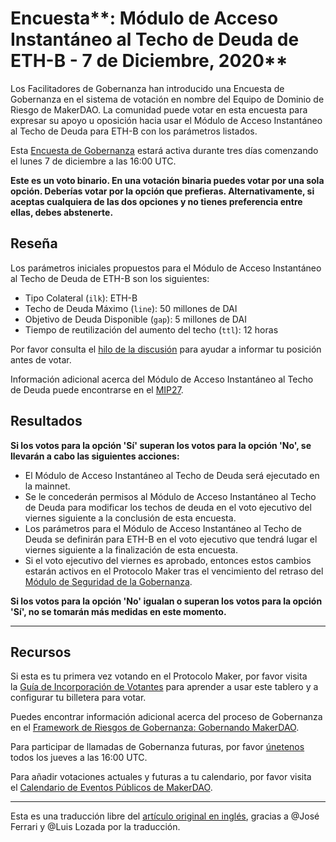 # Encuesta**: Módulo de Acceso Instantáneo al Techo de Deuda de ETH-B - 7 de Diciembre, 2020**

Los Facilitadores de Gobernanza han introducido una Encuesta de Gobernanza en el sistema de votación en nombre del Equipo de Dominio de Riesgo de MakerDAO. La comunidad puede votar en esta encuesta para expresar su apoyo u oposición hacia usar el Módulo de Acceso Instantáneo al Techo de Deuda para ETH-B con los parámetros listados. 

Esta [Encuesta de Gobernanza](https://community-development.makerdao.com/en/learn/governance/on-chain-gov/) estará activa durante tres días comenzando el lunes 7 de diciembre a las 16:00 UTC. 

**Este es un voto binario. En una votación binaria puedes votar por una sola opción. Deberías votar por la opción que prefieras. Alternativamente, si aceptas cualquiera de las dos opciones y no tienes preferencia entre ellas, debes abstenerte.**

## **Reseña**

Los parámetros iniciales propuestos para el Módulo de Acceso Instantáneo al Techo de Deuda de ETH-B son los siguientes: 

- Tipo Colateral (`ilk`): ETH-B
- Techo de Deuda Máximo (`line`): 50 millones de DAI
- Objetivo de Deuda Disponible  (`gap`): 5 millones de DAI
- Tiempo de reutilización del aumento del techo (`ttl`): 12 horas

Por favor consulta el [hilo de la discusión](https://forum.makerdao.com/t/eth-b-dc-iam-initial-parameters/5512) para ayudar a informar tu posición antes de votar. 

Información adicional acerca del Módulo de Acceso Instantáneo al Techo de Deuda puede encontrarse en el [MIP27](https://forum.makerdao.com/t/mip27-debt-ceiling-instant-access-module/4625). 

## Resultados

**Si los votos para la opción 'Sí' superan los votos para la opción 'No', se llevarán a cabo las siguientes acciones:**

- El Módulo de Acceso Instantáneo al Techo de Deuda será ejecutado en la mainnet.
- Se le concederán permisos al Módulo de Acceso Instantáneo al Techo de Deuda para modificar los techos de deuda en el voto ejecutivo del viernes siguiente a la conclusión de esta encuesta.
- Los parámetros para el Módulo de Acceso Instantáneo al Techo de Deuda se definirán para ETH-B en el voto ejecutivo que tendrá lugar el viernes siguiente a la finalización de esta encuesta.
- Si el voto ejecutivo del viernes es aprobado, entonces estos cambios estarán activos en el Protocolo Maker tras el vencimiento del retraso del [Módulo de Seguridad de la Gobernanza](https://forum.makerdao.com/tag/govsec-module).

**Si los votos para la opción 'No' igualan o superan los votos para la opción 'Sí', no se tomarán más medidas en este momento.**

---

## **Recursos**

Si esta es tu primera vez votando en el Protocolo Maker, por favor visita la [Guía de Incorporación de Votantes](https://community-development.makerdao.com/onboarding/voter-onboarding) para aprender a usar este tablero y a configurar tu billetera para votar.

Puedes encontrar información adicional acerca del proceso de Gobernanza en el [Framework de Riesgos de Gobernanza: Gobernando MakerDAO](https://community-development.makerdao.com/governance/governance-risk-framework).

Para participar de llamadas de Gobernanza futuras, por favor [únetenos](https://community-development.makerdao.com/governance/governance-and-risk-meetings) todos los jueves a las 16:00 UTC.

Para añadir votaciones actuales y futuras a tu calendario, por favor visita el [Calendario de Eventos Públicos de MakerDAO](https://calendar.google.com/calendar/embed?src=makerdao.com_3efhm2ghipksegl009ktniomdk%40group.calendar.google.com&ctz=America%2FLos_Angeles).

---

Esta es una traducción libre del [artículo original en inglés](https://github.com/makerdao/community/blob/master/governance/polls/DC-IAM%20ETH-B%20Initial%20Parameters%20-%20December%207,%202020.md), gracias a @José Ferrari y @Luis Lozada por la traducción.